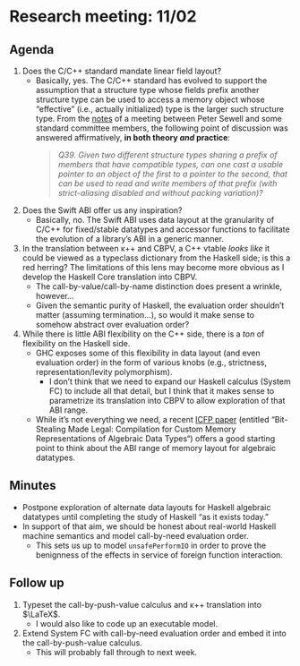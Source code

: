 # Research meeting: 11/02

## Agenda
1. Does the C/C++ standard mandate linear field layout?
    * Basically, yes. The C/C++ standard has evolved to support the assumption that a structure type whose fields prefix another structure type can be used to access a memory object whose “effective” (i.e., actually initialized) type is the larger such structure type. From the [notes](refs/stdc.mem.qa.pdf) of a meeting between Peter Sewell and some standard committee members, the following point of discussion was answered affirmatively, **in both theory *and* practice**:
		> *Q39. Given two different structure types sharing a prefix of members that have compatible types, can one cast a usable pointer to an object of the first to a pointer to the second, that can be used to read and write members of that prefix (with strict-aliasing disabled and without packing variation)?* 
2. Does the Swift ABI offer us any inspiration?
    * Basically, no. The Swift ABI uses data layout at the granularity of C/C++ for fixed/stable datatypes and accessor functions to facilitate the evolution of a library’s ABI in a generic manner.
3. In the translation between κ++ and CBPV, a C++ vtable *looks like* it could be viewed as a typeclass dictionary from the Haskell side; is this a red herring? The limitations of this lens may become more obvious as I develop the Haskell Core translation into CBPV.
    * The call-by-value/call-by-name distinction does present a wrinkle, however…
    * Given the semantic purity of Haskell, the evaluation order shouldn’t matter (assuming termination…), so would it make sense to somehow abstract over evaluation order?
1. While there is little ABI flexibility on the C++ side, there is a *ton* of flexibility on the Haskell side.
    * GHC exposes some of this flexibility in data layout (and even evaluation order) in the form of various knobs (e.g., strictness, representation/levity polymorphism).
	    * I don’t think that we need to expand our Haskell calculus (System FC) to include all that detail, but I think that it makes sense to parametrize its translation into CBPV to allow exploration of that ABI range.
    * While it’s not everything we need, a recent [ICFP paper](refs/ribbit.pdf) (entitled “Bit-Stealing Made Legal: Compilation for Custom Memory Representations of Algebraic Data Types“) offers a good starting point to think about the ABI range of memory layout for algebraic datatypes.

## Minutes
* Postpone exploration of alternate data layouts for Haskell algebraic datatypes until completing the study of Haskell “as it exists today.”
* In support of that aim, we should be honest about real-world Haskell machine semantics and model call-by-need evaluation order.
	* This sets us up to model `unsafePerformIO` in order to prove the benignness of the effects in service of foreign function interaction.

## Follow up
1. Typeset the call-by-push-value calculus and κ++ translation into $\LaTeX$.
	* I would also like to code up an executable model.
2. Extend System FC with call-by-need evaluation order and embed it into the call-by-push-value calculus.
	* This will probably fall through to next week.
